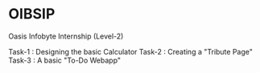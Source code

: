 # OIBSIP
Oasis Infobyte Internship (Level-2)

Task-1 : Designing the basic Calculator
Task-2 : Creating a "Tribute Page"
Task-3 : A basic "To-Do Webapp"
